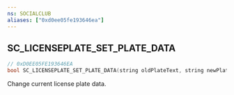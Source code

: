 ```yaml
---
ns: SOCIALCLUB
aliases: ["0xd0ee05fe193646ea"]
---
```

## SC_LICENSEPLATE_SET_PLATE_DATA

```c
// 0xD0EE05FE193646EA
bool SC_LICENSEPLATE_SET_PLATE_DATA(string oldPlateText, string newPlateText, string plateData);
```

Change current license plate data.

